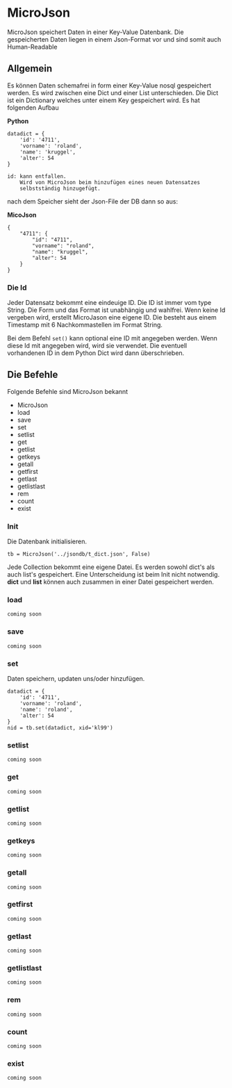 MicroJson
=========

MicroJson speichert Daten in einer Key-Value Datenbank.
Die gespeicherten Daten liegen in einem Json-Format vor und sind somit auch Human-Readable

Allgemein
---------

Es können Daten schemafrei in form einer Key-Value nosql gespeichert werden.
Es wird zwischen eine Dict und einer List unterschieden. Die Dict ist ein 
Dictionary welches unter einem Key gespeichert wird. Es hat folgenden Aufbau

**Python**

    datadict = {
        'id': '4711',
        'vorname': 'roland',
        'name': 'kruggel',
        'alter': 54
    }

    id: kann entfallen. 
        Wird von MicroJson beim hinzufügen eines neuen Datensatzes
        selbstständig hinzugefügt.
    
    
    
nach dem Speicher sieht der Json-File der DB dann so aus:

**MicoJson**

    {
        "4711": {
            "id": "4711", 
            "vorname": "roland", 
            "name": "kruggel", 
            "alter": 54
        }
    }

### Die Id

Jeder Datensatz bekommt eine eindeuige ID. 
Die ID ist immer vom type String. 
Die Form und das Format ist unabhängig und wahlfrei. 
Wenn keine Id vergeben wird, erstellt MicroJason eine eigene ID. 
Die besteht aus einem Timestamp mit 6 Nachkommastellen im Format String.

Bei dem Befehl `set()` kann optional eine ID mit angegeben werden. 
Wenn diese Id mit angegeben wird, wird sie verwendet. 
Die eventuell vorhandenen ID in dem Python Dict wird dann überschrieben.

Die Befehle
-----------

Folgende Befehle sind MicroJson bekannt

- MicroJson
- load
- save
- set
- setlist
- get
- getlist
- getkeys
- getall
- getfirst
- getlast
- getlistlast
- rem
- count
- exist



### Init

Die Datenbank initialisieren.

    tb = MicroJson('../jsondb/t_dict.json', False)

Jede Collection bekommt eine eigene Datei. 
Es werden sowohl dict's als auch list's gespeichert.
Eine Unterscheidung ist beim Init nicht notwendig. 
**dict** und **list** können auch zusammen in einer Datei gespeichert werden.

### load

    coming soon

### save

    coming soon

### set

Daten speichern, updaten uns/oder hinzufügen. 

    datadict = {
    	'id': '4711',
        'vorname': 'roland',
        'name': 'roland',
        'alter': 54
    }
    nid = tb.set(datadict, xid='kl99')



### setlist

    coming soon

### get

    coming soon

### getlist

    coming soon

### getkeys

    coming soon

### getall

    coming soon

### getfirst

    coming soon

### getlast

    coming soon

### getlistlast

    coming soon

### rem

    coming soon

### count

    coming soon

### exist

    coming soon

